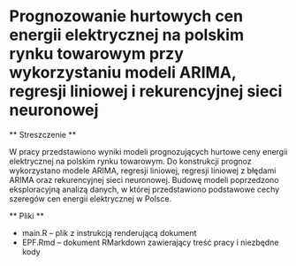 # Prognozowanie hurtowych cen energii elektrycznej na polskim rynku towarowym przy wykorzystaniu modeli ARIMA, regresji liniowej i rekurencyjnej sieci neuronowej

** Streszczenie **

W pracy przedstawiono wyniki modeli prognozujących hurtowe ceny energii elektrycznej na polskim rynku towarowym. Do konstrukcji prognoz wykorzystano modele ARIMA, regresji liniowej, regresji liniowej z błędami ARIMA oraz rekurencyjnej sieci neuronowej. Budowę modeli poprzedzono eksploracyjną analizą danych, w której przedstawiono podstawowe cechy szeregów cen energii elektrycznej w Polsce.

** Pliki **

* main.R – plik z instrukcją renderującą dokument
* EPF.Rmd – dokument RMarkdown zawierający treść pracy i niezbędne kody
